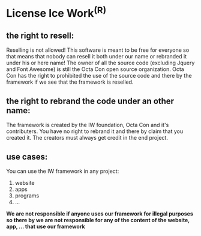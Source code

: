 # License Ice Work<sup>(R)</sup>

## the right to resell:
Reselling is not allowed! This software is meant to be free for everyone so that means that nobody can resell it both under our name or rebranded it under his or here name! The owner of all the source code (excluding Jquery and Font Awesome) is still the Octa Con open source organization. Octa Con has the right to prohibited the use of the source code and there by the framework if we see that the framework is reselled.

## the right to rebrand the code under an other name:
The framework is created by the IW foundation, Octa Con
and it's contributers. You have no right to rebrand
it and there by claim that you created it. The creators
must always get credit in the end project.

## use cases:
You can use the IW framework in any project: 
1) website
2) apps
3) programs
4) ...

**We are not responsible if anyone uses our framework
for illegal purposes so there by we are not responsible
for any of the content of the website, app, ... that use
our framework**

 
